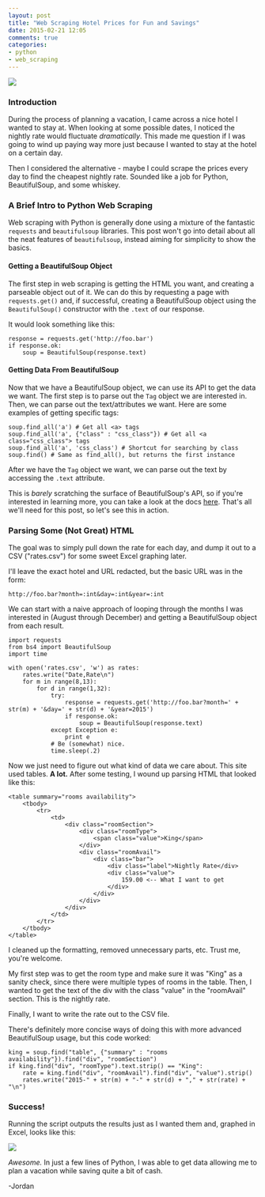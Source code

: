 ```yaml
---
layout: post
title: "Web Scraping Hotel Prices for Fun and Savings"
date: 2015-02-21 12:05
comments: true
categories:
- python
- web_scraping
---
```

<img src="{{root_url}}/images/headers/web_scraping.png"/>

### Introduction

During the process of planning a vacation, I came across a nice hotel I wanted to stay at. When looking at some possible dates, I noticed the nightly rate would fluctuate *dramatically*. This made me question if I was going to wind up paying way more just because I wanted to stay at the hotel on a certain day.

Then I considered the alternative - maybe I could scrape the prices every day to find the cheapest nightly rate. Sounded like a job for Python, BeautifulSoup, and some whiskey.
<!--more-->

### A Brief Intro to Python Web Scraping
Web scraping with Python is generally done using a mixture of the fantastic ```requests``` and ```beautifulsoup``` libraries. This post won't go into detail about all the neat features of ```beautifulsoup```, instead aiming for simplicity to show the basics.

#### Getting a BeautifulSoup Object
The first step in web scraping is getting the HTML you want, and creating a parseable object out of it. We can do this by requesting a page with ```requests.get()``` and, if successful, creating a BeautifulSoup object using the ```BeautifulSoup()``` constructor with the ```.text``` of our response.

It would look something like this:

```
response = requests.get('http://foo.bar')
if response.ok:
    soup = BeautifulSoup(response.text)
```

#### Getting Data From BeautifulSoup
Now that we have a BeautifulSoup object, we can use its API to get the data we want. The first step is to parse out the ```Tag``` object we are interested in. Then, we can parse out the text/attributes we want. Here are some examples of getting specific tags:

```
soup.find_all('a') # Get all <a> tags
soup.find_all('a', {"class" : "css_class"}) # Get all <a class="css_class"> tags
soup.find_all('a', 'css_class') # Shortcut for searching by class
soup.find() # Same as find_all(), but returns the first instance
```

After we have the ```Tag``` object we want, we can parse out the text by accessing the ```.text``` attribute.

This is *barely* scratching the surface of BeautifulSoup's API, so if you're interested in learning more, you can take a look at the docs [here](http://www.crummy.com/software/BeautifulSoup/bs4/doc/). That's all we'll need for this post, so let's see this in action.

### Parsing Some (Not Great) HTML

The goal was to simply pull down the rate for each day, and dump it out to a CSV ("rates.csv") for some sweet Excel graphing later.

I'll leave the exact hotel and URL redacted, but the basic URL was in the form:

```
http://foo.bar?month=:int&day=:int&year=:int
```

We can start with a naive approach of looping through the months I was interested in (August through December) and getting a BeautifulSoup object from each result.

```
import requests
from bs4 import BeautifulSoup
import time

with open('rates.csv', 'w') as rates:
    rates.write("Date,Rate\n")
    for m in range(8,13):
        for d in range(1,32):
            try:
                response = requests.get('http://foo.bar?month=' + str(m) + '&day=' + str(d) + '&year=2015')
                if response.ok:
                    soup = BeautifulSoup(response.text)
            except Exception e:
                print e
            # Be (somewhat) nice.
            time.sleep(.2)
```

Now we just need to figure out what kind of data we care about. This site used tables. **A lot.** After some testing, I wound up parsing HTML that looked like this:

```
<table summary="rooms availability">
    <tbody>
        <tr>
            <td>
                <div class="roomSection">
                    <div class="roomType">
                        <span class="value">King</span>
                    </div>
                    <div class="roomAvail">
                        <div class="bar">
                            <div class="label">Nightly Rate</div>
                            <div class="value">
                                159.00 <-- What I want to get
                            </div>
                        </div>
                    </div>
                </div>
            </td>
        </tr>
    </tbody>
</table>

```

I cleaned up the formatting, removed unnecessary parts, etc. Trust me, you're welcome.

My first step was to get the room type and make sure it was "King" as a sanity check, since there were multiple types of rooms in the table. Then, I wanted to get the text of the div with the class "value" in the "roomAvail" section. This is the nightly rate.

Finally, I want to write the rate out to the CSV file.

There's definitely more concise ways of doing this with more advanced BeautifulSoup usage, but this code worked:

```
king = soup.find("table", {"summary" : "rooms availability"}).find("div", "roomSection")
if king.find("div", "roomType").text.strip() == "King":
    rate = king.find("div", "roomAvail").find("div", "value").strip()
    rates.write("2015-" + str(m) + "-" + str(d) + "," + str(rate) + "\n")
```

### Success!

Running the script outputs the results just as I wanted them and, graphed in Excel, looks like this:

<img src="{{root_url}}/images/blog/web scraping/rates.png"/>

*Awesome.* In just a few lines of Python, I was able to get data allowing me to plan a vacation while saving quite a bit of cash.

-Jordan
